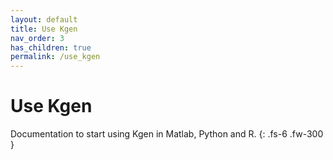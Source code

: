 ```yaml
---
layout: default
title: Use Kgen
nav_order: 3
has_children: true
permalink: /use_kgen
---
```


# Use Kgen

Documentation to start using Kgen in Matlab, Python and R.
{: .fs-6 .fw-300 }
